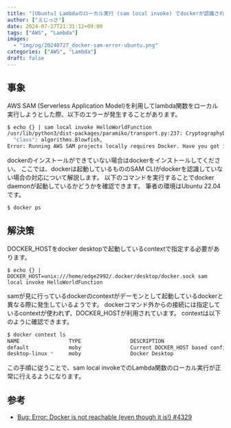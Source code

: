 ```yaml
---
title: "[Ubuntu] Lambdaのローカル実行 (sam local invoke) でdockerが認識されない"
author: ["えじっさ"]
date: 2024-07-27T21:31:12+09:00
tags: ["AWS", "Lambda"]
images:
  - "img/og/20240727_docker-sam-error-ubuntu.png"
categories: ["AWS", "Lambda"]
draft: false
---
```


## 事象

AWS SAM (Serverless Application Model)を利用してlambda関数をローカル実行しようとした際、以下のエラーが発生することがあります。

```bash
$ echo {} | sam local invoke HelloWorldFunction
/usr/lib/python3/dist-packages/paramiko/transport.py:237: CryptographyDeprecationWarning: Blowfish has been deprecated and will be removed in a future release
  "class": algorithms.Blowfish,
Error: Running AWS SAM projects locally requires Docker. Have you got it installed and running?
```

dockerのインストールができていない場合はdockerをインストールしてください。
ここでは、dockerは起動しているもののSAM CLIがdockerを認識していない場合の対応について解説します。
以下のコマンドを実行することでdocker daemonが起動しているかどうかを確認できます。
筆者の環境はUbuntu 22.04です。

```bash
$ docker ps

```

## 解決策

DOCKER_HOSTをdocker desktopで起動しているcontextで指定する必要があります。

```
$ echo {} | DOCKER_HOST=unix:///home/edge2992/.docker/desktop/docker.sock sam local invoke HelloWorldFunction

```

samが見に行っているdockerのcontextがデーモンとして起動しているdockerと異なる際に発生しているようです。
dockerコマンド外からの接続には指定しているcontextが使われず、DOCKER_HOSTが利用されています。
contextは以下のように確認できます。

```bash
$ docker context ls
NAME                TYPE                DESCRIPTION                               DOCKER ENDPOINT                                     KUBERNETES ENDPOINT   ORCHESTRATOR
default             moby                Current DOCKER_HOST based configuration   unix:///var/run/docker.sock                                               
desktop-linux *     moby                Docker Desktop                            unix:///home/edge2992/.docker/desktop/docker.sock      

```

この手順に従うことで、sam local invokeでのLambda関数のローカル実行が正常に行えるようになります。

## 参考

- [Bug: Error: Docker is not reachable (even though it is!) #4329](https://github.com/aws/aws-sam-cli/issues/4329)









